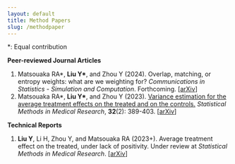 ```yaml
---
layout: default
title: Method Papers
slug: /methodpaper
---
```


*: Equal contribution

<b> Peer-reviewed Journal Articles </b>
<br>
<ol>	
<li>Matsouaka RA*, <b>Liu Y*</b>, and Zhou Y (2024). Overlap, matching, or entropy weights: what are we weighting for? <em>Communications in Statistics - Simulation and Computation</em>. Forthcoming. [<a href="https://arxiv.org/abs/2210.12968" target="_blank">arXiv</a>]</li>
<li> Matsouaka RA*, <b>Liu Y*</b>, and Zhou Y (2023). <a href="https://journals.sagepub.com/doi/10.1177/09622802221142532" target="_blank">Variance estimation for the average treatment effects on the treated and on the controls.</a> <em>Statistical Methods in Medical Research</em>, <b>32</b>(2): 389-403. [<a href="https://arxiv.org/abs/2209.10742" target="_blank">arXiv</a>] </li>	
</ol>
  
<b> Technical Reports</b>
<br>
<ol>	
<li><b>Liu Y</b>, Li H, Zhou Y, and Matsouaka RA (2023+). Average treatment effect on the treated, under lack of positivity. Under review at <em>Statistical Methods in Medical Research</em>. [<a href="https://arxiv.org/abs/2309.01334" target="_blank">arXiv</a>] </li>
</ol>

<br />
